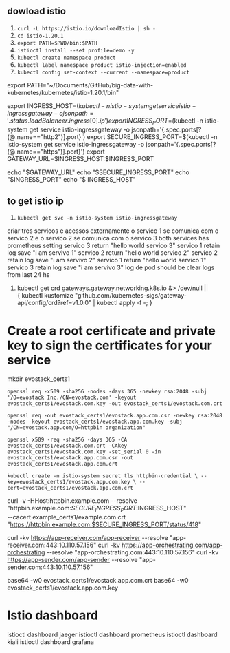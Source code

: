 

## dowload istio 
1. `curl -L https://istio.io/downloadIstio | sh -`
2. `cd istio-1.20.1`
3. `export PATH=$PWD/bin:$PATH`
4. `istioctl install --set profile=demo -y`
5. `kubectl create namespace product`
6. `kubectl label namespace product istio-injection=enabled`
7. `kubectl config set-context --current --namespace=product`


export PATH="~/Documents/GitHub/big-data-with-kubernetes/kubernetes/istio-1.20.1/bin"

export INGRESS_HOST=$(kubectl -n istio-system get service istio-ingressgateway -o jsonpath='{.status.loadBalancer.ingress[0].ip}')
export INGRESS_PORT=$(kubectl -n istio-system get service istio-ingressgateway -o jsonpath='{.spec.ports[?(@.name=="http2")].port}')
export SECURE_INGRESS_PORT=$(kubectl -n istio-system get service istio-ingressgateway -o jsonpath='{.spec.ports[?(@.name=="https")].port}')
export GATEWAY_URL=$INGRESS_HOST:$INGRESS_PORT

echo "$GATEWAY_URL"
echo "$SECURE_INGRESS_PORT"
echo "$INGRESS_PORT"
echo "$ INGRESS_HOST"

## to get istio ip
1. `kubectl get svc -n istio-system istio-ingressgateway`

criar tres servicos
e acessos externamente
o servico 1 se comunica com o servico 2 e o servico 2 se comunica com o servico 3
both services has prometheus setting
servico 3 return "hello world servico 3"
servico 1 retain log save "i am servivo 1"
servico 2 return "hello world servico 2"
servico 2 retain log save "i am servivo 2"
servico 1 return "hello world servico 1"
servico 3 retain log save "i am servivo 3"
log de pod should be clear logs from last 24 hs



1. kubectl get crd gateways.gateway.networking.k8s.io &> /dev/null || \
  { kubectl kustomize "github.com/kubernetes-sigs/gateway-api/config/crd?ref=v1.0.0" | kubectl apply -f -; }



# Create a root certificate and private key to sign the certificates for your service

mkdir evostack_certs1


`openssl req -x509 -sha256 -nodes -days 365 -newkey rsa:2048 -subj '/O=evostack Inc./CN=evostack.com' -keyout evostack_certs1/evostack.com.key -out evostack_certs1/evostack.com.crt`

`openssl req -out evostack_certs1/evostack.app.com.csr -newkey rsa:2048 -nodes -keyout evostack_certs1/evostack.app.com.key -subj "/CN=evostack.app.com/O=httpbin organization"`

`openssl x509 -req -sha256 -days 365 -CA evostack_certs1/evostack.com.crt -CAkey evostack_certs1/evostack.com.key -set_serial 0 -in evostack_certs1/evostack.app.com.csr -out evostack_certs1/evostack.app.com.crt`


`kubectl create -n istio-system secret tls httpbin-credential \
  --key=evostack_certs1/evostack.app.com.key \
  --cert=evostack_certs1/evostack.app.com.crt`



curl -v -HHost:httpbin.example.com --resolve "httpbin.example.com:$SECURE_INGRESS_PORT:$INGRESS_HOST" \
  --cacert example_certs1/example.com.crt "https://httpbin.example.com:$SECURE_INGRESS_PORT/status/418"



curl -kv https://app-receiver.com/app-receiver --resolve "app-receiver.com:443:10.110.57.156"
curl -kv https://app-orchestrating.com/app-orchestrating --resolve "app-orchestrating.com:443:10.110.57.156"
curl -kv https://app-sender.com/app-sender --resolve "app-sender.com:443:10.110.57.156"



base64 -w0 evostack_certs1/evostack.app.com.crt
base64 -w0 evostack_certs1/evostack.app.com.key


# Istio dashboard

istioctl dashboard jaeger
istioctl dashboard prometheus
istioctl dashboard kiali
istioctl dashboard grafana